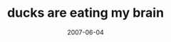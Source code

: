---
layout: base.njk
title : 'ducks are eating my brain' 
view_title : 'ducks are eating my brain' 
year : '2007' 
date : '2007-06-04' 
img_file : '/drawing/ducksareeatingmybrain.png' 
html_file : 'ducksareeatingmybrain' 
next_html : 'newzealandisveryfaraway.html' 
year_order : '57' 
permalink : "title/{{html_file}}.html"
---